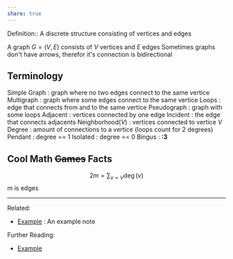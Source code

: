 ```yaml
---
share: true
---
```



Definition:: A discrete structure consisting of vertices and edges

A graph $G=(V, E)$ consists of $V$ vertices and $E$ edges
Sometimes graphs don't have arrows, therefor it's connection is bidirectional

## Terminology
Simple Graph : graph where no two edges connect to the same vertice
Multigraph : graph where some edges connect to the same vertice
Loops : edge that connects from and to the same vertice
Pseudograph : graph with some loops
Adjacent : vertices connected by one edge
Incident : the edge that connects adjacents
Neighborhood($V$) : vertices connected to vertice $V$ 
Degree : amount of connections to a vertice (loops count for 2 degrees)
Pendant : degree == 1
Isolated : degree == 0
Bingus : **:3**

## Cool Math ~~Games~~ Facts
$$
2m = \sum_{v=V}\deg(v)
$$
m is edges

---
Related:
- [Example](./Example.md) : An example note

Further Reading:
- [Example](./Example.md)

